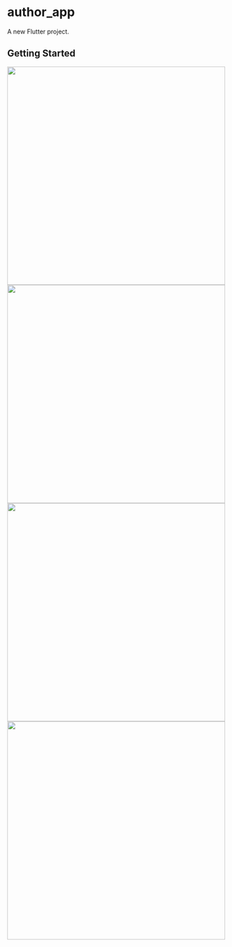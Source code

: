 # author_app

A new Flutter project.

## Getting Started

<img src="https://user-images.githubusercontent.com/111499619/202648342-e4bc77f7-22f7-40bf-bb81-789cdbeacc25.png" style=" height:500px; " data-target="animated-image.originalImage"> 

<img src="https://user-images.githubusercontent.com/111499619/202651203-0a9cde1c-61f9-4734-b797-48c97384cea4.png" style=" height:500px; " data-target="animated-image.originalImage"> 

<img src="https://user-images.githubusercontent.com/111499619/202651380-9701e47b-0137-4fe4-8d1b-676b7613cdbe.png" style=" height:500px; " data-target="animated-image.originalImage"> 

<img src="https://user-images.githubusercontent.com/111499619/202651253-27d60c27-ed73-43d8-ae36-f22728e23024.png" style=" height:500px; " data-target="animated-image.originalImage"> 
